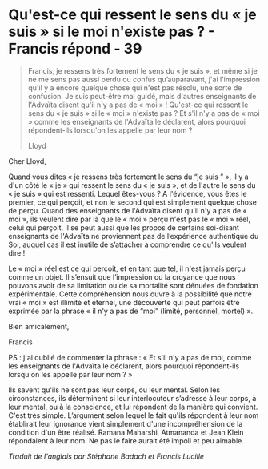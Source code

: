 # Qu'est-ce qui ressent le sens du « je suis » si le moi n'existe pas ? - Francis répond - 39

>Francis, je ressens très fortement le sens du « je suis », et même si je ne me sens pas aussi perdu ou confus qu’auparavant, j'ai l'impression qu'il y a encore quelque chose qui n'est pas résolu, une sorte de confusion. Je suis peut-être mal guidé, mais d'autres enseignants de l'Advaïta disent qu'il n'y a pas de « moi » ! Qu'est-ce qui ressent le sens du « je suis » si le « moi » n'existe pas ? Et s'il n'y a pas de « moi » comme les enseignants de l'Advaïta le déclarent, alors pourquoi répondent-ils lorsqu'on les appelle par leur nom ?
>
>Lloyd

Cher Lloyd,

Quand vous dites « je ressens très fortement le sens du “je suis ” », il y a d'un côté le « je » qui ressent le sens du « je suis », et de l'autre le sens du « je suis » qui est ressenti. Lequel êtes-vous ? A l'évidence, vous êtes le premier, ce qui perçoit, et non le second qui est simplement quelque chose de perçu. Quand des enseignants de l'Advaïta disent qu'il n'y a pas de « moi », ils veulent dire par là que le « moi » perçu n'est pas le « moi » réel, celui qui perçoit. Il se peut aussi que les propos de certains soi-disant enseignants de l'Advaïta ne proviennent pas de l’expérience authentique du Soi, auquel cas il est inutile de s’attacher à comprendre ce qu'ils veulent dire !

Le « moi » réel est ce qui perçoit, et en tant que tel, il n'est jamais perçu comme un objet. Il s’ensuit que l’impression ou la croyance que nous pouvons avoir de sa limitation ou de sa mortalité sont dénuées de fondation expérimentale. Cette compréhension nous ouvre à la possibilité que notre vrai « moi » est illimité et éternel, une découverte qui peut parfois être exprimée par la phrase « il n'y a pas de “moi” (limité, personnel, mortel) ».

Bien amicalement,

Francis

PS : j'ai oublié de commenter la phrase : « Et s'il n'y a pas de moi, comme les enseignants de l'Advaïta le déclarent, alors pourquoi répondent-ils lorsqu'on les appelle par leur nom ? »

Ils savent qu'ils ne sont pas leur corps, ou leur mental. Selon les circonstances, ils déterminent si leur interlocuteur s’adresse à leur corps, à leur mental, ou à la conscience, et lui répondent de la manière qui convient. C'est très simple. L’argument selon lequel le fait qu'ils répondent à leur nom établirait leur ignorance vient simplement d'une incompréhension de la condition d'un être réalisé. Ramana Maharshi, Atmananda et Jean Klein répondaient à leur nom. Ne pas le faire aurait été impoli et peu aimable.

_Traduit de l'anglais par Stéphane Badach et Francis Lucille_

